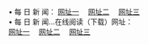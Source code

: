 &#8226; 每 日 新 闻：
<a href="http://nb33.ga:81/day/" target="_blank">网址一</a>
　<a href="http://css22.gq/day/" target="_blank">网址二</a>
　<a href="http://ph26.ga:81/day/" target="_blank">网址三</a><br />
&#8226; 每 日 新 闻...在线阅读（下载）网址：<br />
  <a href="http://nb33.ga:81/day/" target="_blank">网址一</a>
　<a href="http://css22.gq/day/" target="_blank">网址二</a>
　<a href="http://ph26.ga:81/day/" target="_blank">网址三</a><br />
